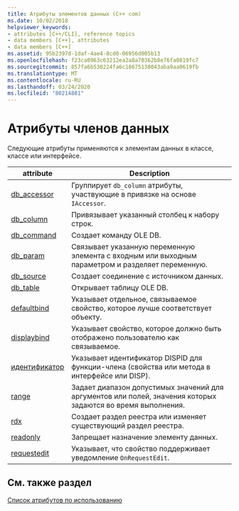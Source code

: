 ```yaml
---
title: Атрибуты элементов данных (C++ com)
ms.date: 10/02/2018
helpviewer_keywords:
- attributes [C++/CLI], reference topics
- data members [C++], attributes
- data members [C++]
ms.assetid: 95b2397d-1daf-4ae4-8cd0-06956d005b13
ms.openlocfilehash: f23ca0963c63212ea2a8a70362b8e76fa0819fc7
ms.sourcegitcommit: 857fa6b530224fa6c18675138043aba9aa0619fb
ms.translationtype: MT
ms.contentlocale: ru-RU
ms.lasthandoff: 03/24/2020
ms.locfileid: "80214881"
---
```

# <a name="data-member-attributes"></a>Атрибуты членов данных

Следующие атрибуты применяются к элементам данных в классе, классе или интерфейсе.

|attribute|Description|
|---------------|-----------------|
|[db_accessor](db-accessor.md)|Группирует `db_column` атрибуты, участвующие в привязке на основе `IAccessor`.|
|[db_column](db-column.md)|Привязывает указанный столбец к набору строк.|
|[db_command](db-command.md)|Создает команду OLE DB.|
|[db_param](db-param.md)|Связывает указанную переменную элемента с входным или выходным параметром и разделяет переменную.|
|[db_source](db-source.md)|Создает соединение с источником данных.|
|[db_table](db-table.md)|Открывает таблицу OLE DB.|
|[defaultbind](defaultbind.md)|Указывает отдельное, связываемое свойство, которое лучше соответствует объекту.|
|[displaybind](displaybind.md)|Указывает свойство, которое должно быть отображено пользователю как связываемое.|
|[идентификатор](id.md)|Указывает идентификатор DISPID для функции-члена (свойства или метода в интерфейсе или DISP).|
|[range](range-cpp.md)|Задает диапазон допустимых значений для аргументов или полей, значения которых задаются во время выполнения.|
|[rdx](rdx.md)|Создает раздел реестра или изменяет существующий раздел реестра.|
|[readonly](readonly-cpp.md)|Запрещает назначение элементу данных.|
|[requestedit](requestedit.md)|Указывает, что свойство поддерживает уведомление `OnRequestEdit`.|

## <a name="see-also"></a>См. также раздел

[Список атрибутов по использованию](attributes-by-usage.md)
